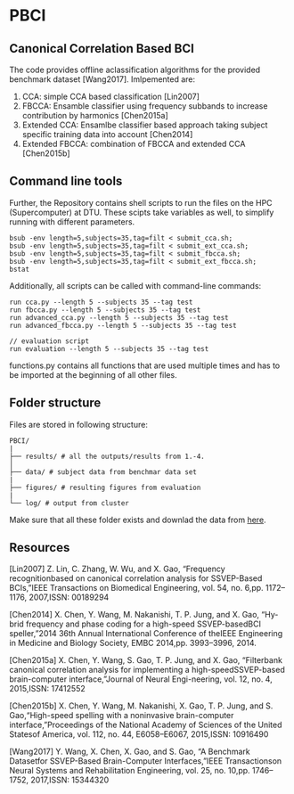 # PBCI
## Canonical Correlation Based BCI

The code provides offline aclassification algorithms for the provided benchmark dataset [Wang2017]. Imlpemented are:

 1. CCA: simple CCA based classification [Lin2007]
 2. FBCCA: Ensamble classifier using frequency subbands to increase contribution by harmonics [Chen2015a]
 3. Extended CCA: Ensamlbe classifier based approach taking subject specific training data into account  [Chen2014]
 4. Extended FBCCA: combination of FBCCA and extended CCA [Chen2015b]
 
 ## Command line tools
Further, the Repository contains shell scripts to run the files on the HPC (Supercomputer) at DTU. These scipts take variables as well, to simplify running with different parameters.

```
bsub -env length=5,subjects=35,tag=filt < submit_cca.sh;
bsub -env length=5,subjects=35,tag=filt < submit_ext_cca.sh;
bsub -env length=5,subjects=35,tag=filt < submit_fbcca.sh;
bsub -env length=5,subjects=35,tag=filt < submit_ext_fbcca.sh;
bstat
```

Additionally, all scripts can be called with command-line commands:
```
run cca.py --length 5 --subjects 35 --tag test
run fbcca.py --length 5 --subjects 35 --tag test
run advanced_cca.py --length 5 --subjects 35 --tag test
run advanced_fbcca.py --length 5 --subjects 35 --tag test

// evaluation script
run evaluation --length 5 --subjects 35 --tag test
```

functions.py contains all functions that are used multiple times and has to be imported at the beginning of all other files.

## Folder structure
Files are stored in following structure:
```
PBCI/
|
├── results/ # all the outputs/results from 1.-4.       
│
├── data/ # subject data from benchmar data set
|
├── figures/ # resulting figures from evaluation
|
└── log/ # output from cluster
```

Make sure that all these folder exists and downlad the data from [here](http://bme.elektro.dtu.dk/31567/data/assignments/SSVEP-BCI-Data/SSVEP-BCI-Data/).

## Resources
[Lin2007] Z.  Lin,  C.  Zhang,  W.  Wu,  and  X.  Gao,  “Frequency  recognitionbased  on  canonical  correlation  analysis  for  SSVEP-Based  BCIs,”IEEE  Transactions  on  Biomedical  Engineering,  vol.  54,  no.  6,pp. 1172–1176, 2007,ISSN: 00189294


[Chen2014] X.  Chen,  Y.  Wang,  M.  Nakanishi,  T.  P.  Jung,  and  X.  Gao,  “Hy-brid  frequency  and  phase  coding  for  a  high-speed  SSVEP-basedBCI  speller,”2014  36th  Annual  International  Conference  of  theIEEE  Engineering  in  Medicine  and  Biology  Society,  EMBC  2014,pp. 3993–3996, 2014.


[Chen2015a] X.   Chen,   Y.   Wang,   S.   Gao,   T.   P.   Jung,   and   X.   Gao,   “Filterbank  canonical  correlation  analysis  for  implementing  a  high-speedSSVEP-based  brain-computer  interface,”Journal  of  Neural  Engi-neering, vol. 12, no. 4, 2015,ISSN: 17412552


[Chen2015b] X.  Chen,  Y.  Wang,  M.  Nakanishi,  X.  Gao,  T.  P.  Jung,  and  S.  Gao,“High-speed  spelling  with  a  noninvasive  brain-computer  interface,”Proceedings of the National Academy of Sciences of the United Statesof America, vol. 112, no. 44, E6058–E6067, 2015,ISSN: 10916490


[Wang2017] Y.  Wang,  X.  Chen,  X.  Gao,  and  S.  Gao,  “A  Benchmark  Datasetfor  SSVEP-Based  Brain-Computer  Interfaces,”IEEE  Transactionson Neural Systems and Rehabilitation Engineering, vol. 25, no. 10,pp. 1746–1752, 2017,ISSN: 15344320
